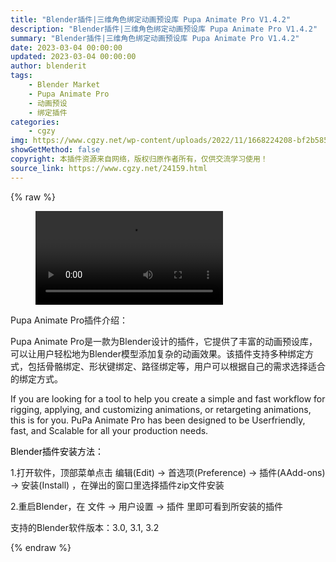 ```yaml
---
title: "Blender插件|三维角色绑定动画预设库 Pupa Animate Pro V1.4.2"
description: "Blender插件|三维角色绑定动画预设库 Pupa Animate Pro V1.4.2"
summary: "Blender插件|三维角色绑定动画预设库 Pupa Animate Pro V1.4.2"
date: 2023-03-04 00:00:00
updated: 2023-03-04 00:00:00
author: blenderit
tags: 
    - Blender Market
    - Pupa Animate Pro
    - 动画预设
    - 绑定插件
categories:
    - cgzy
img: https://www.cgzy.net/wp-content/uploads/2022/11/1668224208-bf2b585aaeb7a04.jpg
showGetMethod: false
copyright: 本插件资源来自网络，版权归原作者所有，仅供交流学习使用！
source_link: https://www.cgzy.net/24159.html
---
```


{% raw %}
<figure class="wp-block-video aligncenter"><video controls src="https://cloud.video.taobao.com/play/u/717183932/p/1/e/6/t/1/385796088461.mp4"></video></figure><div class="wp-block-pandastudio-title"><div class="title_style_01"><p>Pupa Animate Pro插件介绍：</p></div></div><p class="is-style-text-indent-2em">Pupa Animate Pro是一款为Blender设计的插件，它提供了丰富的动画预设库，可以让用户轻松地为Blender模型添加复杂的动画效果。该插件支持多种绑定方式，包括骨骼绑定、形状键绑定、路径绑定等，用户可以根据自己的需求选择适合的绑定方式。</p><p>If you are looking for a tool to help you create a simple and fast workflow for rigging, applying, and customizing animations, or retargeting animations, this is for you. PuPa Animate Pro has been designed to be Userfriendly, fast, and Scalable for all your production needs.</p><p><mark style="background-color:rgba(0, 0, 0, 0)" class="has-inline-color has-vivid-red-color">Blender插件安装方法：</mark></p><p>1.打开软件，顶部菜单点击 编辑(Edit) → 首选项(Preference) → 插件(AAdd-ons) → 安装(Install) ，在弹出的窗口里选择插件zip文件安装</p><p>2.重启Blender，在 文件 → 用户设置 → 插件 里即可看到所安装的插件</p><div class="wp-block-pandastudio-tips"><div class="tip success "><p>支持的Blender软件版本：3.0, 3.1, 3.2</p>
</div></div>
<div style="display: none">cgzy</div>
{% endraw %}